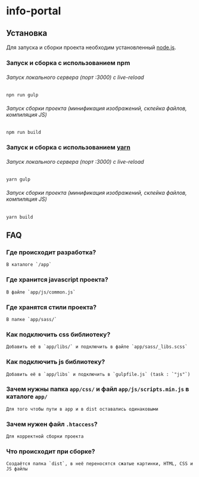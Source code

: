 # info-portal

## Установка

Для запуска и сборки проекта необходим установленный [node.js](https://nodejs.org/en/).

### Запуск и сборка с использованием npm
###### Запуск локального сервера (порт :3000) с live-reload
`npn run gulp`
###### Запуск сборки проекта (минификация изображений, склейка файлов, компиляция JS)
`npm run build`

### Запуск и сборка с использованием [yarn](https://yarnpkg.com/)
 ###### Запуск локального сервера (порт :3000) с live-reload
`yarn gulp`
 ###### Запуск сборки проекта (минификация изображений, склейка файлов, компиляция JS)
`yarn build`

## FAQ

### Где происходит разработка?
    В каталоге `/app`

### Где хранится javascript проекта?
    В файле `app/js/common.js`

### Где хранятся стили проекта?
    В папке `app/sass/`

### Как подключить css библиотеку?
    Добавить её в `app/libs/` и подключить в файле `app/sass/_libs.scss`

### Как подключить js библиотеку?
    Добавить её в `app/libs` и подключить в `gulpfile.js` (task : `"js"`)

### Зачем нужны папка `app/css/` и файл `app/js/scripts.min.js` в каталоге `app/`
    Для того чтобы пути в app и в dist оставались одинаковыми

### Зачем нужен файл `.htaccess`?
    Для корректной сборки проекта

### Что происходит при сборке?
    Создаётся папка `dist`, в неё переносятся сжатые картинки, HTML, CSS и JS файлы


